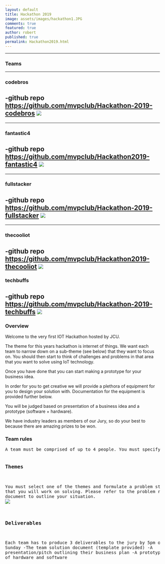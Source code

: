 ```yaml
---
layout: default
title: Hackathon 2019
image: assets/images/hackathon1.JPG
comments: true
featured: true
author: robert
published: true
permalink: Hackathon2019.html
---
```


---
### Teams
---
### codebros
  -github repo
    https://github.com/mvpclub/Hackathon-2019-codebros
       <img src="https://lh3.googleusercontent.com/drkPQRhcitNkFDdDTXVBt0i2Fuc38AMPU1sspMCDu-DV1X08Q9I75Um4jaE0krDm8zGuHV42T7sIG9WhgYd7I2XG08KoDP2TgxI6XNpImZIdItmH96XkyPPaiOtdLPKp2KwYyMpj86uNuOTzaPsQdk3O3oxeXLLwhOpoTmSRcw23_0njdIu2X97d2iozt_M3NxVTRqvJSu89bxhAcD4GSXS-9SzmHOCape0Itu0lpeN_Esv8gn5EebxEbuTQMcG7tAr71bM_B42YcaSRgZIM4JS5sjyC_KparWzkiKf4aSOQgkK6Ke4slw6-a1zK04z2_THOIJ4S16DLjMuCDdyqSYg3P2Ng6H_RJu-zkn2S_HH4v8irohS7ottZWWIGe1Sc0Y4dr_liM8lZUzB9IPffaISpMxT-7QJ7cC8y8mptdzG9oF7eeJprI1Zv2C4boGxJPj1Kmoi3l7vWN1xgOTeor0znMNKmeoTmsi-GPxl8t240nSnK3KPGyv8ZTZCQARcZS6xkDNyZ5LmrFoz4OxBTF4eekuDgAPb2tM_JGPorGTzxjzLDx9yXKFqfXjstxnbiE-W5T8NLEzI663FSR71OKOcHLRLEPdgK2cczFHH8u3gXFRWCBu02BZDOsVC6IZYYxhiQnpF0vk_iRht8-udVVjcanSpaTxz_yRc54OoL7UMeuoTLnwpzLoeIKlWfAmsfjfiG6kg4eIRXeLBpOoqj=w1454-h966-no">
---
---
### fantastic4 
  -github repo
    https://github.com/mvpclub/Hackathon2019-fantastic4
       <img src="https://lh3.googleusercontent.com/VueYkOOiJWki9cULGiyFceu_0HF6eH_NFMaYPgtgrpsV4Y0m3zg4c2PC4BtMjVd0MdSzu02_XqST14EtOQtL_ruuTceBDWCgYfeZI_J8Ll1IUa4RiPZ585HZigwv2P-LaDAhhCC0TMZZC8ra5heF-9PDkh-emhllor9yqX7VvkR0NBKsH6AE-y6CuZaD7Fsh8_ScRzsP_OkciHyyF7EzT6DEcqoCVwfWFC1aOE__adFeFqJwDdQw2OHkTAgo1auCSiV57u9eYwgE8zFkAOcvyIv9_GAsOOkZympYK6uUlMwBKpSLgK17bh1tIaSb7PRMaHWuMyrvExSEms6joUgBACeLMysBVfaqwH2VN3uzmGQpAtAcvcfAYxkMrisXC0QZ8GpwTb9vrC4NqBYBJ-QKZ1t46L-YSibaTwlyRzTiAwJ4eMunXBqNfyQdCiqFVLKKac3hMK2G8I3Lb3I0qMcc4xSa_niNKtdL3_Il4riY22SEbjyItjgMqP5l0TNOiG9mPRkjMiK3UIo2iBxdHihRuMiLhlIsvnZ9scORsIX0S5DbMoRZVCNJm94OtqdqqJSG16gfqk_bb2gM29N9AJ5cInxoG6qw3E6FoGT0AJJZwRnwokYxsZvikqbvZnWoERLye0QvbPgjphMKvrF4orNcaf65BzUUjnz0TKRNQ3HCqpJA9GbtDBHnpZkQHtJBtGLNeLaFLn-DspogZnXA0y__=w1288-h966-no">
---
---
### fullstacker
  -github repo
    https://github.com/mvpclub/Hackathon-2019-fullstacker
       <img src="https://lh3.googleusercontent.com/VwIpST0SM1_R1-JJLCr0k2C1COt6-alTQld5J5inpmRS1nOD85P79pbWdDz9TFtFmbLQNnpoNgfCVTPMK3pSFjeV1iB2RJCz-rh4TUWKLhr0uh8Gg8FiDdPox6YGVVcCMD8JzgtxpGkAv6WFoklOlCrYq7pY1v4YrR20uwPc5bPqvV_YKp22VFz8VltPZECMY1_KvDnDWBMwN1ohaiPVaJ5_UUM3VRnno4qsm7pA4qF2jiXv3a0MJsJKYbKJabAAfj9-1OgdKwCDalGm-nkfGvo9m9-JTkeBr5SDYomT5nkmNY_7YOwJ2uaYeMzj6_lf7EKS2-wdU5pNt9egdKNPa1sDfmZCXmEdeGH_iyyUM8emLI6oGkwGjXfFTf2yZcLGq0PXgokknRlhc_7axiGBeViC6htL2vjoTIi_GDUwqjYPam_9Khp1fLCeWHLFEMJXdo1UvKMJWhu4y5J2KI2eI56juK4ol-9n34OBUXqLo3yJ5SyOsg4JdCY-nkB9IqLcKOYcO6eh5-KHT90qf6xKpbK1s1VD0E-uQYT_YAUc2PRXtxQ3upWcuuQtt8g8mUc9dj2aeO4KDaKiB_lAONPtd1HVbXYmfx8UmxoeoNuoB4ON5a-p42Ma5N-CLzkUk_xa3_PIVwRJAj2c6rgFHKeYksr42ruV5-aU38ocuP-ul8Yjd8TOzC6-zyS39G4VvU7WTC35c3LYi82ihMnTmZqg=w1454-h966-no">
---
---
### thecooliot
  -github repo
    https://github.com/mvpclub/Hackathon2019-thecooliot
       <img src="https://lh3.googleusercontent.com/erfOFmoeqb_IyaYzjTLK4hmeDw47M7J7wGnDFHR9PJKRTnTB83tWJtqgwJEgmzFjZn5efnpfR4n4sodbDeXcM_5sKi5vhbsjivscPB4z5eDjbVXjPL6lVm1TJRi3R1JUfySIeQrHC5L0onTVgFfezlrqxa2SfIaVrK-09r1buTClKoId8L9p4TWHrwqbV_qvgEUxWwwmeqXI2u3AjNQA1rLE62Hrq3Hm5Qxv14taCrFT4V4YLXEH9-iR05OKTLqXEoy9c2OBkQtyBXVsf86ZrwvbsYcmlfctWZzUY0fVXC74CJT-Io7X5qb1rftPlOyoTdxbLMilWGASsjpMHI7iXZ_bvVe53A2C9XKS2hv5LyErNCdGlyo1SsaSryoZvoLMhqF-8DCM5WuckiwE_w7ykK5egm9YXj_76lPz8Gr7iHtQ0N8sTr4DQVVn6tw89Vd-Q4z436uIap0PBL6G9X2Z3Nyq2eD7Ftwhvzgq7kEjDa29VeXi-VDb1Qfw1tOu_eQu68lv4AxFTlDzTlENL-R11rnohnD2UhHnGCTU2O4VZhwoOtem7F7n6bQAEM7hLA6h-7pXEu-c4nZ5FT8tiFD5rsB99_52EbZ7saeyEBpRN3UbkVFvBTqmtWYWBivTLfhyPzG9jxQR1K3Afv6MD2GRhQiQDMefKntMwXkDu43_BjM_znZaxpBBsE7I5lclcg0N51z5_3GTHBu5fYEURuxi=w1454-h966-no">
---
### techbuffs
  -github repo
    https://github.com/mvpclub/Hackathon-2019-techbuffs
       <img src="https://lh3.googleusercontent.com/6b3BIRtHK1Mb9g9Xts61j4wmq46I3-9rFWnfHd9ES6y8CX7q_pZ91c6DorpM6dY1BGBDRGpv2v8f1wB1avvZdoXyZU79D3L_c5MNyI4f9nPXMe6rrdOZispC90lDFBakkOCQjdSHHBMJoawYyGrrWKsRD8q_nRxVdPk-Q6XJGN1_B7DhXlIVe1ci9xU13MaN9iIS3OnfmaooeqZZZC0zcRyeHTBHsy1RlTIlF3ao6w1DGLb4DyxNH1wT-LDIgXfeE0AVhYlG2fXGHKceLCX7lUh6rnZtVz_QYAsH62n1WCQsm1v8884Nu12-QLSqjx9MkAQTximJpLLExQPlEPMOO-_y0zXV6Jc9e4vFQufOFaA_MyjzC336xNt4-_a8MOj5xowuFjG9TQX6YqTALwMZbho3mCr9mRhKYJ5RwKK0VBkhihs91OLbIla3tvtGNSOGQ8WDhmj6vRLyELBsrsNp1E2fqun66AFIOosm6PR1a8yi_dfmVxKJFeUeEp0ujZMunuF04moOgFZZvhC4DD2-M5Nh4U_2TpYnKy6jyhi3pk5hvwXYdsiac-0J3XZthyG2tEtD5DrsWlQV7Duifogui-MuoZwUx5N1-_WE_ZmoFi82YXtruQoNhtWwdtrFesyjQSkBcPxgNg-pbGxENRALAhz5gUn8AvEtWm3zdrwZeiGvZQDvBCs_acbOp91dohR0ijpw0LpI8pHSSRv7SGjs=w1454-h966-no">
---
### Overview

Welcome to the very first IOT Hackathon hosted by JCU.

The theme for this years hackathon is internet of things. We want each team to narrow down on a sub-theme (see below) that they want to focus on. You should then start to think of challenges and problems in that area that you want to solve using IoT technology. 

Once you have done that you can start making a prototype for your business idea. 

In order for you to get creative we will provide a plethora of equipment for you to design your solution with. Documentation for the equipment is provided further below.

You will be judged based on presentation of a business idea and a prototype (software + hardware).

We have industry leaders as members of our Jury, so do your best to because there are amazing prizes to be won.


### Team rules
<p>
<pre>
A team must be comprised of up to 4 people. You must specify your members, and a team leader on the team registration form. The team leader will be our point of contact for your team.

### Themes

You must select one of the themes and formulate a problem statement that you will work on solving. Please refer to the problem registration document to outline your situation.
   <img src="https://lh3.googleusercontent.com/pbLqR4uaziCb6clolMRfcsa23AXxZ8YQts0Py9f_Qbl7lgZRFxsengKzlcZavGMSfMAyAua4MHYi9qYLsfWhleZe7eHyxacoq1VbL6IIKd-s0ZkFhwmRYF0jgrgdHnSQ_fLJBVQSRoH2IQvqXo_qBEUz8dPKTGO4a8AqC_zByrNfEos0jxO3ypK0tCrbErvJXgzasyWPg7woJw73ptBsu2DjGEJGSqv3ol9uEK_VX7rRFjzqJtciN7S7nAqtXP8DCArheu_jYb9XVSMFMBRw5buSgPu0L9AAM0r7ZQ_DZYoKCABnav5PfW1zUUR3Mgk45Bc5X8Dvr46oT77klyu4m0QAOg6Qs3B2Kk_wGwF_GEeBQdTGMJrTc0mHup4FC0GdLF7E749CnOVIQhPQwWkYnLIjQvs2I9Tb9lPTyrANbZs6m2SIZT7KIxiFWxb9JdnR2dJmH3Xy3LtS2cZgwDO5VJVoABP9EBpdtI9uyu2fSI9uD-OVZYnyXIycMmPzggXNwtp7MIHo56YxGI8r6w_WeWxrko2TCsaW7y0M19ArUvy4fVBTgYLvJOed01_NH5SAFePnrt-NWVbDYnnEhoG3dGKCZtaelSZodiEFmkIL7rI0LSGvVf2lWqJrwF1OlUl3KgdCdCAim1I_CqgmeUZNpXL6=w891-h463-no">


### Deliverables

Each team has to produce 3 deliverables to the jury by 5pm on the Sunday
    -The team solution document (template provided)
    -A presentation/pitch outlining their business plan
    -A prototype comprised of hardware and software


